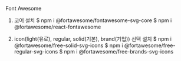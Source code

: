 Font Awesome

1. 코어 설치
    $ npm i @fortawesome/fontawesome-svg-core
    $ npm i @fortawesome/react-fontawesome

2. icon(light(유료), regular, solid(기본), brand(기업)) 선택 설치
    $ npm i @fortawesome/free-solid-svg-icons
    $ npm i @fortawesome/free-regular-svg-icons
    $ npm i @fortawesome/free-brands-svg-icons